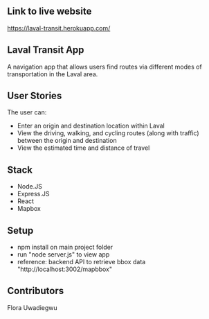 ## Link to live website

https://laval-transit.herokuapp.com/

## Laval Transit App

A navigation app that allows users find routes via different modes of transportation in the Laval area.

## User Stories

The user can:

- Enter an origin and destination location within Laval
- View the driving, walking, and cycling routes (along with traffic) between the origin and destination
- View the estimated time and distance of travel

## Stack

- Node.JS
- Express.JS
- React
- Mapbox

## Setup

- npm install on main project folder
- run "node server.js" to view app
- reference: backend API to retrieve bbox data "http://localhost:3002/mapbbox"

## Contributors

Flora Uwadiegwu
